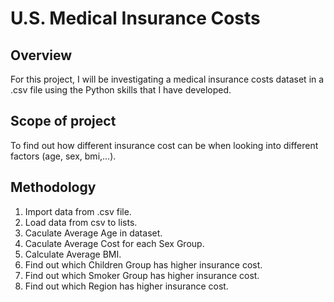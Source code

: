 # U.S. Medical Insurance Costs
## Overview

For this project, I will be investigating a medical insurance costs dataset in a .csv file using the Python skills that I have developed.

## Scope of project

To find out how different insurance cost can be when looking into different factors (age, sex, bmi,...).

## Methodology
1. Import data from .csv file.
2. Load data from csv to lists.
3. Caculate Average Age in dataset.
4. Caculate Average Cost for each Sex Group.
5. Calculate Average BMI.
6. Find out which Children Group has higher insurance cost.
7. Find out which Smoker Group has higher insurance cost.
8. Find out which Region has higher insurance cost.